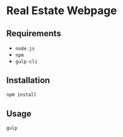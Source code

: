 # Real Estate Webpage

## Requirements

- `node.js`
- `npm`
- `gulp-cli`

## Installation

```sh
npm install
```

## Usage

```sh
gulp
```

